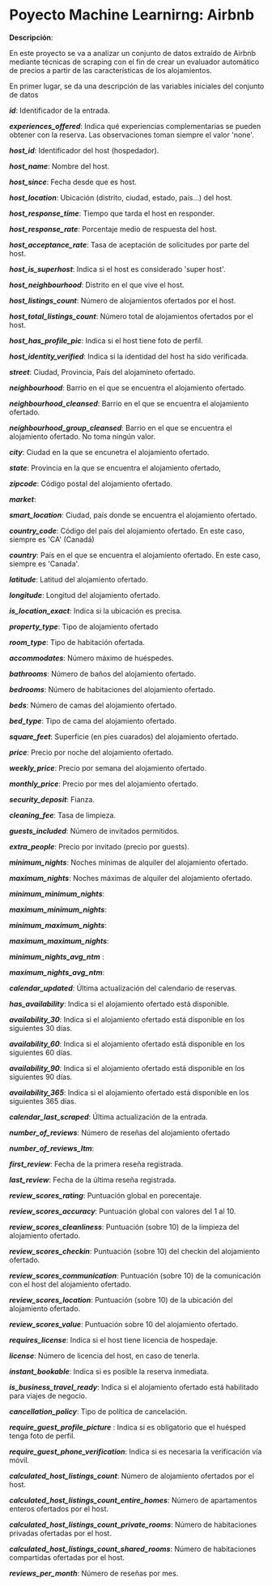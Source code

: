 # Poyecto Machine Learnirng: Airbnb

**Descripción**:

En este proyecto se va a analizar un conjunto de datos extraído de Airbnb mediante técnicas de scraping con el fin de crear un evaluador automático de precios a partir de las características de los alojamientos.


En primer lugar, se da una descripción de las variables iniciales del conjunto de datos

**_id_**: Identificador de la entrada.

**_experiences_offered_**: Indica qué experiencias complementarias se pueden obtener con la reserva. Las observaciones toman siempre el valor 'none'.

**_host_id_**: Identificador del host (hospedador).

**_host_name_**:  Nombre del host.

**_host_since_**: Fecha desde que es host.
       
**_host_location_**: Ubicación (distrito, ciudad, estado, país...) del host.

**_host_response_time_**: Tiempo que tarda el host en responder.

**_host_response_rate_**: Porcentaje medio de respuesta del host.
       
**_host_acceptance_rate_**: Tasa de aceptación de solicitudes por parte del host. 

**_host_is_superhost_**: Indica si el host es considerado 'super host'.

**_host_neighbourhood_**: Distrito en el que vive el host.
       
**_host_listings_count_**: Número de alojamientos ofertados por el host.

**_host_total_listings_count_**: Número total de alojamientos ofertados por el host.
       
**_host_has_profile_pic_**: Indica si el host tiene foto de perfil.

**_host_identity_verified_**: Indica si la identidad del host ha sido verificada.

**_street_**: Ciudad, Provincia, País del alojamineto ofertado.

**_neighbourhood_**: Barrio en el que se encuentra el alojamiento ofertado.

**_neighbourhood_cleansed_**: Barrio en el que se encuentra el alojamiento ofertado.

**_neighbourhood_group_cleansed_**: Barrio en el que se encuentra el alojamiento ofertado.
No toma ningún valor.

**_city_**: Ciudad en la que se encunetra el alojamiento ofertado.

**_state_**: Provincia en la que se encuentra el alojamiento ofertado,

**_zipcode_**: Código postal del alojamiento ofertado.

**_market_**: 

**_smart_location_**: Ciudad, país donde se encuentra el alojamiento ofertado.

**_country_code_**: Código del país del alojamiento ofertado. En este caso, siempre es 'CA' (Canadá)

**_country_**: País en el que se encuentra el alojamiento ofertado. En este caso, siempre es 'Canada'. 

**_latitude_**: Latitud del alojamiento ofertado.

**_longitude_**: Longitud del alojamiento ofertado.

**_is_location_exact_**: Indica si la ubicación es precisa.

**_property_type_**: Tipo de alojamiento ofertado 

**_room_type_**: Tipo de habitación ofertada.

**_accommodates_**: Número máximo de huéspedes.

**_bathrooms_**: Número de baños del alojamiento ofertado.

**_bedrooms_**: Número de habitaciones del alojamiento ofertado.

**_beds_**: Número de camas del alojamiento ofertado. 

**_bed_type_**: Tipo de cama del alojamiento ofertado.

**_square_feet_**: Superficie (en pies cuarados) del alojamiento ofertado. 

**_price_**: Precio por noche del alojamiento ofertado.

**_weekly_price_**: Precio por semana del alojamiento ofertado.

**_monthly_price_**: Precio por mes del alojamiento ofertado.

**_security_deposit_**: Fianza.

**_cleaning_fee_**: Tasa de limpieza.

**_guests_included_**: Número de invitados permitidos.

**_extra_people_**: Precio por invitado (precio por guests).

**_minimum_nights_**: Noches mínimas de alquiler del alojamiento ofertado. 

**_maximum_nights_**: Noches máximas de alquiler del alojamiento ofertado.

**_minimum_minimum_nights_**: 

**_maximum_minimum_nights_**:

**_minimum_maximum_nights_**:

**_maximum_maximum_nights_**:

**_minimum_nights_avg_ntm_** :

**_maximum_nights_avg_ntm_**:

**_calendar_updated_**: Última actualización del calendario de reservas.

**_has_availability_**: Indica si el alojamiento ofertado está disponible.

**_availability_30_**: Indica si el alojamiento ofertado está disponible en los siguientes 30 días.

**_availability_60_**: Indica si el alojamiento ofertado está disponible en los siguientes 60 días.

**_availability_90_**: Indica si el alojamiento ofertado está disponible en los siguientes 90 días.

**_availability_365_**: Indica si el alojamiento ofertado está disponible en los siguientes 365 días.

**_calendar_last_scraped_**: Última actualización de la entrada.

**_number_of_reviews_**: Número de reseñas del alojamiento ofertado

**_number_of_reviews_ltm_**:

**_first_review_**: Fecha de la primera reseña registrada.

**_last_review_**:  Fecha de la última reseña registrada.

**_review_scores_rating_**:  Puntuación global en porecentaje.

**_review_scores_accuracy_**: Puntuación global con valores del 1 al 10.

**_review_scores_cleanliness_**: Puntuación (sobre 10) de la limpieza del alojamiento ofertado.

**_review_scores_checkin_**: Puntuación (sobre 10) del checkin del alojamiento ofertado.

**_review_scores_communication_**: Puntuación (sobre 10) de la comunicación con el host del alojamiento ofertado.

**_review_scores_location_**: Puntuación (sobre 10) de la ubicación del alojamiento ofertado.

**_review_scores_value_**: Puntuación sobre 10 del alojamiento ofertado.

**_requires_license_**: Indica si el host tiene licencia de hospedaje.

**_license_**: Número de licencia del host, en caso de tenerla.

**_instant_bookable_**: Indica si es posible la reserva inmediata.

**_is_business_travel_ready_**: Indica si el alojamiento ofertado está habilitado para viajes de negocio.

**_cancellation_policy_**: Tipo de política de cancelación.

**_require_guest_profile_picture_** : Indica si es obligatorio que el huésped tenga foto de perfil.

**_require_guest_phone_verification_**: Indica si es necesaria la verificación vía móvil.

**_calculated_host_listings_count_**: Número de alojamiento ofertados por el host.

**_calculated_host_listings_count_entire_homes_**: Número de apartamentos enteros ofertados por el host.

**_calculated_host_listings_count_private_rooms_**: Número de habitaciones privadas ofertadas por el host.

**_calculated_host_listings_count_shared_rooms_**: Número de habitaciones compartidas ofertadas por el host.

**_reviews_per_month_**: Número de reseñas por mes.
